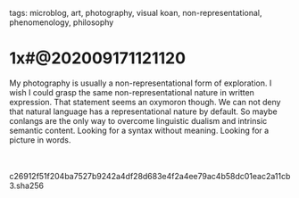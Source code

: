tags: microblog, art, photography, visual koan, non-representational, phenomenology, philosophy

# 1x#@202009171121120

My photography is usually a non-representational form of exploration. I wish I could grasp the same non-representational nature in written expression. That statement seems an oxymoron though. We can not deny that natural language has a representational nature by default. So maybe conlangs are the only way to overcome linguistic dualism and intrinsic semantic content. Looking for a syntax without meaning. Looking for a picture in words.

<br><br> <hash>c26912f51f204ba7527b9242a4df28d683e4f2a4ee79ac4b58dc01eac2a11cb3.sha256</hash> 